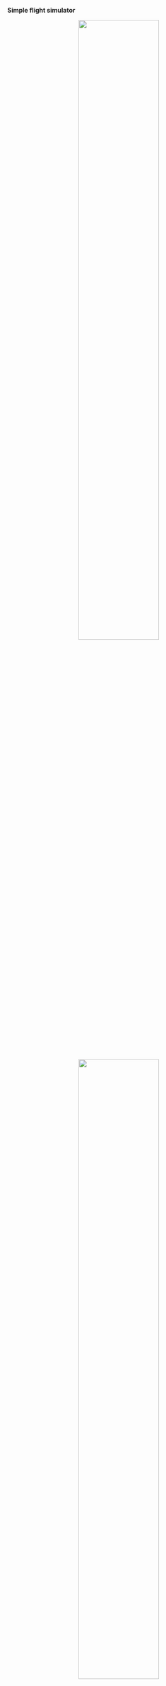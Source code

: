 **Simple flight simulator**

<p align="center">
  <img src="https://github.com/user-attachments/assets/904394b7-d2e3-4765-bf0e-a06bd0d3364c" width="60%">
</p>

<p align="center">
  <img src="https://github.com/user-attachments/assets/d8d754f9-ec79-4fdd-be51-43fdaa65a6fc" width="60%">
</p>

**The following commands are implemented:**

_print_ – Creates a snapshot of the dataset and saves it to a file.
_report_ – Displays the data in the console.
_exit_ – Exits the application.

**Simple SQL-like queries for data management**

_display_ – Shows information in a table.
Usage: display {object_fields} from {object_class} [where {conditions}]

_update_ – Updates data.
Usage: update {object_class} set ({key_value_list}) [where {conditions}]

_delete_ – Deletes data.
Usage: delete {object_class} [where {conditions}]

_add_ – Adds a new object.
Syntax: add {object_class} new ({key_value_list})

Technologies: C#
